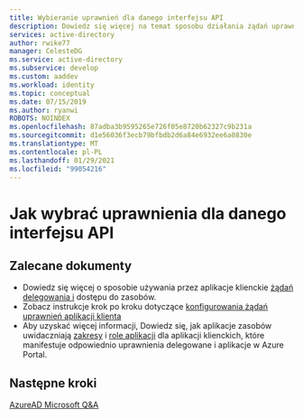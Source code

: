 ```yaml
---
title: Wybieranie uprawnień dla danego interfejsu API
description: Dowiedz się więcej na temat sposobu działania żądań uprawnień dla aplikacji klienta i zasobów dla aplikacji, które tworzysz
services: active-directory
author: rwike77
manager: CelesteDG
ms.service: active-directory
ms.subservice: develop
ms.custom: aaddev
ms.workload: identity
ms.topic: conceptual
ms.date: 07/15/2019
ms.author: ryanwi
ROBOTS: NOINDEX
ms.openlocfilehash: 87adba3b9595265e726f05e8720b62327c9b231a
ms.sourcegitcommit: d1e56036f3ecb79bfbdb2d6a84e6932ee6a0830e
ms.translationtype: MT
ms.contentlocale: pl-PL
ms.lasthandoff: 01/29/2021
ms.locfileid: "99054216"
---
```

# <a name="how-to-select-permissions-for-a-given-api"></a>Jak wybrać uprawnienia dla danego interfejsu API

## <a name="recommended-documents"></a>Zalecane dokumenty

- Dowiedz się więcej o sposobie używania przez aplikacje klienckie [żądań delegowania i](./developer-glossary.md#permissions) dostępu do zasobów.
- Zobacz instrukcje krok po kroku dotyczące [konfigurowania żądań uprawnień aplikacji klienta](./quickstart-configure-app-access-web-apis.md)
- Aby uzyskać więcej informacji, Dowiedz się, jak aplikacje zasobów uwidaczniają [zakresy](./developer-glossary.md#scopes) i [role aplikacji](./developer-glossary.md#roles) dla aplikacji klienckich, które manifestuje odpowiednio uprawnienia delegowane i aplikacje w Azure Portal.

## <a name="next-steps"></a>Następne kroki

[AzureAD Microsoft Q&A](https://docs.microsoft.com/answers/topics/azure-active-directory.html)